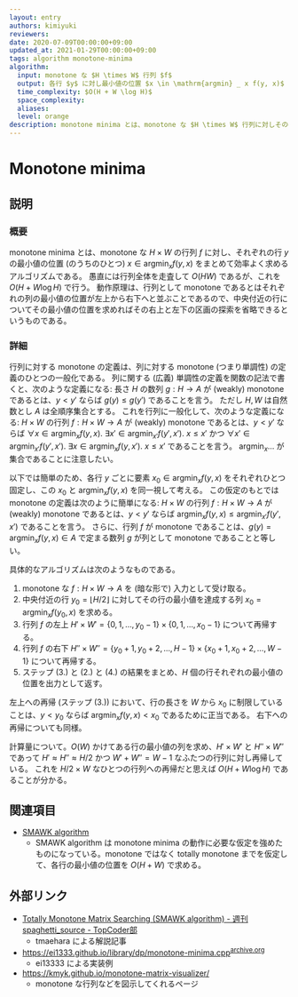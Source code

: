 ```yaml
---
layout: entry
authors: kimiyuki
reviewers:
date: 2020-07-09T00:00:00+09:00
updated_at: 2021-01-29T00:00:00+09:00
tags: algorithm monotone-minima
algorithm:
  input: monotone な $H \times W$ 行列 $f$
  output: 各行 $y$ に対し最小値の位置 $x \in \mathrm{argmin} _ x f(y, x)$
  time_complexity: $O(H + W \log H)$
  space_complexity:
  aliases:
  level: orange
description: monotone minima とは、monotone な $H \times W$ 行列に対しその各行の最小値を $O(H + W \log H)$ で求めるアルゴリズムである。
---
```


# Monotone minima

## 説明

### 概要

monotone minima とは、monotone な $H \times W$ の行列 $f$ に対し、それぞれの行 $y$ の最小値の位置 (のうちのひとつ) $x \in \mathrm{argmin} _ x f(y, x)$ をまとめて効率よく求めるアルゴリズムである。
愚直には行列全体を走査して $O(H W)$ であるが、これを $O(H + W \log H)$ で行う。
動作原理は、行列として monotone であるとはそれぞれの列の最小値の位置が左上から右下へと並ぶことであるので、中央付近の行についてその最小値の位置を求めればその右上と左下の区画の探索を省略できるというものである。

### 詳細

行列に対する monotone の定義は、列に対する monotone (つまり単調性) の定義のひとつの一般化である。
列に関する (広義) 単調性の定義を関数の記法で書くと、次のような定義になる: 長さ $H$ の数列 $g : H \to A$ が (weakly) monotone であるとは、$y \lt y'$ ならば $g(y) \le g(y')$ であることを言う。
ただし $H, W$ は自然数とし $A$ は全順序集合とする。
これを行列に一般化して、次のような定義になる: $H \times W$ の行列 $f : H \times W \to A$ が (weakly) monotone であるとは、$y \lt y'$ ならば $\forall x \in \mathrm{argmin} _ x f(y, x).~ \exists x' \in \mathrm{argmin} _ {x'} f(y', x').~ x \le x'$ かつ $\forall x' \in \mathrm{argmin} _ {x'} f(y', x').~ \exists x \in \mathrm{argmin} _ x f(y, x').~ x \le x'$ であることを言う。
$\mathrm{argmin} _ x \dots$ が集合であることに注意したい。

以下では簡単のため、各行 $y$ ごとに要素 $x_0 \in \mathrm{argmin} _ x f(y, x)$ をそれぞれひとつ固定し、この $x_0$ と $\mathrm{argmin} _ x f(y, x)$ を同一視して考える。
この仮定のもとでは monotone の定義は次のように簡単になる: $H \times W$ の行列 $f : H \times W \to A$ が (weakly) monotone であるとは、$y \lt y'$ ならば $\mathrm{argmin} _ x f(y, x) \le \mathrm{argmin} _ {x'} f(y', x')$ であることを言う。
さらに、行列 $f$ が monotone であることは、$g(y) = \mathrm{argmin} _ x f(y, x) \in A$ で定まる数列 $g$ が列として monotone であることと等しい。

具体的なアルゴリズムは次のようなものである。

1.  monotone な $f : H \times W \to A$ を (暗な形で) 入力として受け取る。
1.  中央付近の行 $y_0 = \lfloor H / 2 \rfloor$ に対してその行の最小値を達成する列 $x_0 = \mathrm{argmin} _ x f(y_0, x)$ を求める。
1.  行列 $f$ の左上 $H' \times W' = \lbrace 0, 1, \dots, y_0 - 1 \rbrace \times \lbrace 0, 1, \dots, x_0 - 1 \rbrace$ について再帰する。
1.  行列 $f$ の右下 $H'' \times W'' = \lbrace y_0 + 1, y_0 + 2, \dots, H - 1 \rbrace \times \lbrace x_0 + 1, x_0 + 2, \dots, W - 1 \rbrace$ について再帰する。
1.  ステップ (3.) と (2.) と (4.) の結果をまとめ、$H$ 個の行それぞれの最小値の位置を出力として返す。

左上への再帰 (ステップ (3.)) において、行の長さを $W$ から $x_0$ に制限していることは、$y \lt y_0$ ならば $\mathrm{argmin} _ x f(y, x) \lt x_0$ であるために正当である。
右下への再帰についても同様。

計算量について。$O(W)$ かけてある行の最小値の列を求め、$H' \times W'$ と $H'' \times W''$ であって $H' \approx H'' \approx H/2$ かつ $W' + W'' = W - 1$ なふたつの行列に対し再帰している。
これを $H/2 \times W$ なひとつの行列への再帰だと思えば $O(H + W \log H)$ であることが分かる。

## 関連項目

-   [SMAWK algorithm](/smawk-algorithm)
    -   SMAWK algorithm は monotone minima の動作に必要な仮定を強めたものになっている。monotone ではなく totally monotone までを仮定して、各行の最小値の位置を $O(H + W)$ で求める。

## 外部リンク

-   [Totally Monotone Matrix Searching (SMAWK algorithm) - 週刊 spaghetti_source - TopCoder部](https://topcoder-g-hatena-ne-jp.jag-icpc.org/spaghetti_source/20120923/1348327542.html)
    -   <a class="handle">tmaehara</a> による解説記事
-   <https://ei1333.github.io/library/dp/monotone-minima.cpp><sup>[archive.org](https://web.archive.org/web/20210128162922/https://ei1333.github.io/library/dp/monotone-minima.cpp)</sup>
    -   <a class="handle">ei13333</a> による実装例
-   <https://kmyk.github.io/monotone-matrix-visualizer/>
    -   monotone な行列などを図示してくれるページ
